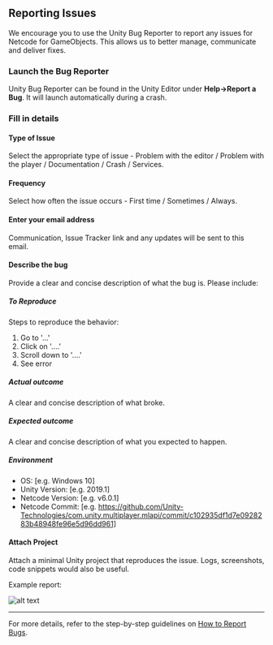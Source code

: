 ## Reporting Issues

We encourage you to use the Unity Bug Reporter to report any issues for Netcode for GameObjects. This allows us to better manage, communicate and deliver fixes.


### Launch the Bug Reporter

Unity Bug Reporter can be found in the Unity Editor under **Help->Report a Bug**. It will launch automatically during a crash.

### Fill in details

#### Type of Issue 

Select the appropriate type of issue - Problem with the editor / Problem with the player / Documentation / Crash / Services.

#### Frequency

Select how often the issue occurs - First time / Sometimes / Always.

#### Enter your email address 

Communication, Issue Tracker link and any updates will be sent to this email.

#### Describe the bug

Provide a clear and concise description of what the bug is. Please include:

##### To Reproduce

Steps to reproduce the behavior:
1. Go to '...'
2. Click on '....'
3. Scroll down to '....'
4. See error

##### Actual outcome

A clear and concise description of what broke.

##### Expected outcome

A clear and concise description of what you expected to happen.

##### Environment

 - OS: [e.g. Windows 10]
 - Unity Version: [e.g. 2019.1]
 - Netcode Version: [e.g. v6.0.1]
 - Netcode Commit: [e.g. https://github.com/Unity-Technologies/com.unity.multiplayer.mlapi/commit/c102935df1d7e0928283b48948fe96e5d96dd961]

####  Attach Project

Attach a minimal Unity project that reproduces the issue. Logs, screenshots, code snippets would also be useful. 


Example report:

![alt text](https://github.com/Unity-Technologies/com.unity.netcode.gameobjects/blob/chore/update-bug-template/.github/ISSUE_TEMPLATE/UnityBugReporter.png?raw=true)

---
For more details, refer to the step-by-step guidelines on [How to Report Bugs](https://unity3d.com/unity/qa/bug-reporting).
